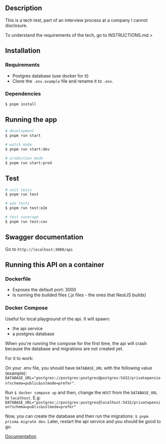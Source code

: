 ## Description

This is a tech test, part of an interview process at a company I cannot disclosure.

To understand the requirements of the tech, go to INSTRUCTIONS.md.>

## Installation

### Requirements
- Postgres database (use docker for it)
- Clone the `.env.example` file and rename it to `.env`.


### Dependencies
```bash
$ pnpm install
```

## Running the app

```bash
# development
$ pnpm run start

# watch mode
$ pnpm run start:dev

# production mode
$ pnpm run start:prod
```

## Test

```bash
# unit tests
$ pnpm run test

# e2e tests
$ pnpm run test:e2e

# test coverage
$ pnpm run test:cov
```

## Swagger documentation

Go to `http://localhost:3000/api`

## Running this API on a container

### Dockerfile

- Exposes the default port: 3000
- Is running the builded files (.js files - the ones that NestJS builds)

### Docker Compose
Useful for local playground of the api. It will spawn:
- the api service
- a postgres database

When you're running the compose for the first time, the api will crash because the database and migrations are not created yet.

For it to work:

On your .env file, you should have `DATABASE_URL` with the following value (example): `DATABASE_URL="postgres://postgres:postgres@postgres:5432/privatepension?schema=public&sslmode=prefer"`.

Run `$ docker compose up` and then, change the `HOST` from the `DATABASE_URL` to `localhost`. E.g:  `DATABASE_URL="postgres://postgres:postgres@localhost:5432/privatepension?schema=public&sslmode=prefer"`

Now, you can create the database and then run the migrations:
`$ pnpm prisma migrate dev`. Later, restart the api service and you should be good to go.

[Documentation](https://notiz.dev/blog/dockerizing-nestjs-with-prisma-and-postgresql)
